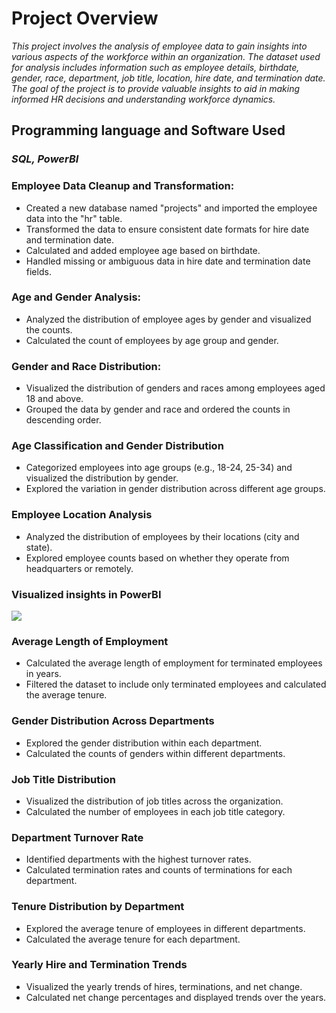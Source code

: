 # Project Overview

*This project involves the analysis of employee data to gain insights into various aspects of the workforce within an organization. The dataset used for analysis includes information such as employee details, birthdate, gender, race, department, job title, location, hire date, and termination date. The goal of the project is to provide valuable insights to aid in making informed HR decisions and understanding workforce dynamics.*


## Programming language and Software Used
### *SQL, PowerBI*

### Employee Data Cleanup and Transformation:

<ul>
  <li>Created a new database named "projects" and imported the employee data into the "hr" table.</li>
  <li>Transformed the data to ensure consistent date formats for hire date and termination date.</li>
  <li>Calculated and added employee age based on birthdate.</li>
  <li>Handled missing or ambiguous data in hire date and termination date fields.</li>
</ul> 

### Age and Gender Analysis:

<ul><li>Analyzed the distribution of employee ages by gender and visualized the counts.</li>
<li>Calculated the count of employees by age group and gender.</li></ul>

### Gender and Race Distribution:

<ul>
  <li>Visualized the distribution of genders and races among employees aged 18 and above.</li>
<li>Grouped the data by gender and race and ordered the counts in descending order.</li>
</ul>

### Age Classification and Gender Distribution
<ul>
  <li>Categorized employees into age groups (e.g., 18-24, 25-34) and visualized the distribution by gender.</li>
<li>Explored the variation in gender distribution across different age groups.</li>
</ul>


### Employee Location Analysis
<ul><li>Analyzed the distribution of employees by their locations (city and state).</li>
<li>Explored employee counts based on whether they operate from headquarters or remotely.</li></ul>

### Visualized insights in PowerBI
<img src="https://github.com/VasanthM27/SQL-PowerBI-Project/blob/main/SQL%20Queries%20For%20HR%20Analytics.sql"/></br>

### Average Length of Employment
<ul><li>Calculated the average length of employment for terminated employees in years.</li>
<li>Filtered the dataset to include only terminated employees and calculated the average tenure.</li></ul>

### Gender Distribution Across Departments
<ul><li>Explored the gender distribution within each department.</li>
<li>Calculated the counts of genders within different departments.</li></ul>

### Job Title Distribution
<ul><li>Visualized the distribution of job titles across the organization.</li>
<li>Calculated the number of employees in each job title category.</li></ul>

### Department Turnover Rate
<ul><li>Identified departments with the highest turnover rates.</li>
<li>Calculated termination rates and counts of terminations for each department.</li></ul>

### Tenure Distribution by Department
<ul><li>Explored the average tenure of employees in different departments.</li>
<li>Calculated the average tenure for each department.</li></ul>

### Yearly Hire and Termination Trends
<ul><li>Visualized the yearly trends of hires, terminations, and net change.</li>
<li>Calculated net change percentages and displayed trends over the years.</li></ul>
